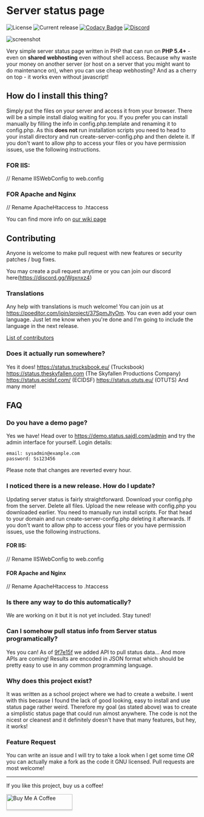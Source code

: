 # Server status page
![License](https://img.shields.io/github/license/Pryx/server-status.svg) ![Current release](https://img.shields.io/github/release/Pryx/server-status.svg) [![Codacy Badge](https://api.codacy.com/project/badge/Grade/b82d62fa6d8b41119f68fd9eca3c3a08)](https://www.codacy.com/app/sajdl.vojtech/server-status?utm_source=github.com&amp;utm_medium=referral&amp;utm_content=Pryx/server-status&amp;utm_campaign=Badge_Grade) [![Discord](https://img.shields.io/discord/742703112590065745?logo=discord)](https://discord.gg/Wgxnxz4)

![screenshot](https://status.trucksbook.eu/img/screenshot.png)

Very simple server status page written in PHP that can run on **PHP 5.4+** - even on **shared webhosting** even without shell access. Because why waste your money on another server (or host on a server that you might want to do maintenance on), when you can use cheap webhosting? And as a cherry on top - it works even without javascript!

## How do I install this thing?
Simply put the files on your server and access it from your browser. There will be a simple install dialog waiting for you.
If you prefer you can install manually by filling the info in config.php.template and renaming it to config.php.
As this **does not** run installation scripts you need to head to your install directory and run create-server-config.php and then delete it.
If you don't want to allow php to access your files or you have permission issues, use the following instructions.
### FOR IIS:
// Rename IISWebConfig to web.config
### FOR Apache and Nginx
// Rename ApacheHtaccess to .htaccess


You can find more info on [our wiki page](https://github.com/Pryx/server-status/wiki)

## Contributing
Anyone is welcome to make pull request with new features or security patches / bug fixes.

You may create a pull request anytime or you can join our discord here(https://discord.gg/Wgxnxz4)

### Translations
Any help with translations is much welcome! You can join us at https://poeditor.com/join/project/37SpmJtyOm. You can even add your own language. Just let me know when you're done and I'm going to include the language in the next release.

[List of contributors](https://github.com/Pryx/server-status/wiki/contributors)

### Does it actually run somewhere?
Yes it does! 
https://status.trucksbook.eu/ (Trucksbook)
https://status.theskyfallen.com (The Skyfallen Productions Company)
https://status.ecidsf.com/ (ECIDSF)
https://status.otuts.eu/ (OTUTS)
And many more!

## FAQ

### Do you have a demo page?
Yes we have! Head over to https://demo.status.sajdl.com/admin and try the admin interface for yourself.
Login details:
```
email: sysadmin@example.com
password: Ss123456
```
Please note that changes are reverted every hour.

### I noticed there is a new release. How do I update?
Updating server status is fairly straightforward. Download your config.php from the server. Delete all files. Upload the new release with config.php you downloaded earlier. You need to manually run install scripts. For that head to your domain and run create-server-config.php deleting it afterwards.
If you don't want to allow php to access your files or you have permission issues, use the following instructions.
#### FOR IIS:
// Rename IISWebConfig to web.config
#### FOR Apache and Nginx
// Rename ApacheHtaccess to .htaccess

### Is there any way to do this automatically?
We are working on it but it is not yet included. Stay tuned!

### Can I somehow pull status info from Server status programatically?
Yes you can! As of [9f7e15f](https://github.com/Pryx/server-status/commit/9f7e15fcd1d900108cbb0b3cad4bdc5ecf8b741b) we added API to pull status data... And more APIs are coming! Results are encoded in JSON format which should be pretty easy to use in any common programming language.

### Why does this project exist?
It was written as a school project where we had to create a website. I went with this because I found the lack of good looking, easy to install and use status page rather weird. Therefore my goal (as stated above) was to create a simplistic status page that could run almost anywhere. The code is not the nicest or cleanest and it definitely doesn't have that many features, but hey, it works!

### Feature Request
You can write an issue and I will try to take a look when I get some time *OR* you can actually make a fork as the code it GNU licensed. Pull requests are most welcome!

___

If you like this project, buy us a coffee!

<a href="https://www.buymeacoffee.com/Pryx"><img src="https://www.buymeacoffee.com/assets/img/custom_images/orange_img.png" alt="Buy Me A Coffee" style="height: 41px !important;width: 174px !important;box-shadow: 0px 3px 2px 0px rgba(190, 190, 190, 0.5) !important;-webkit-box-shadow: 0px 3px 2px 0px rgba(190, 190, 190, 0.5) !important;" target="_blank"></a>
